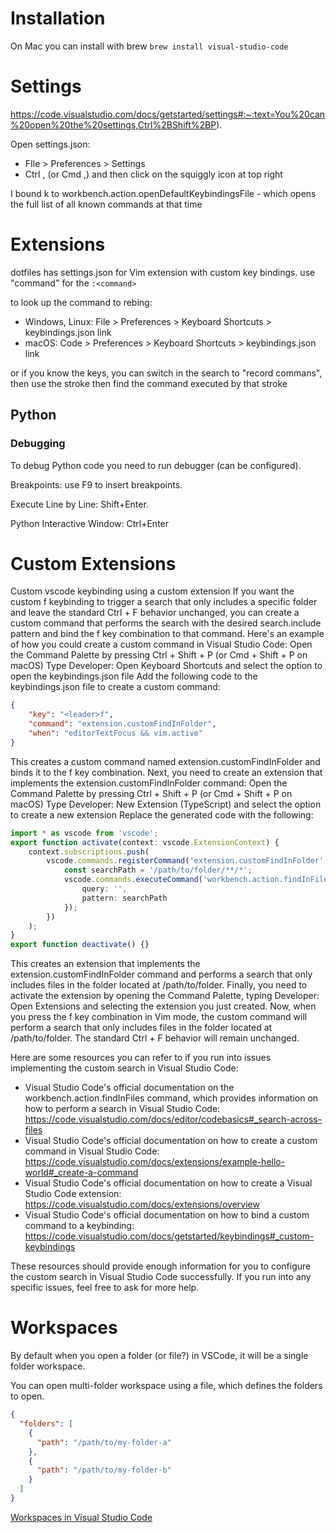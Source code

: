# Installation

On Mac you can install with brew `brew install visual-studio-code`

# Settings

https://code.visualstudio.com/docs/getstarted/settings#:~:text=You%20can%20open%20the%20settings,Ctrl%2BShift%2BP).

Open settings.json:
  * FIle > Preferences > Settings
  * Ctrl , (or Cmd ,) and then click on the squiggly icon at top right

I bound <leader>k to workbench.action.openDefaultKeybindingsFile - which opens the full list of all known commands at that time

# Extensions

dotfiles has settings.json for Vim extension with custom key bindings.
use "command" for the `:<command>`

to look up the command to rebing:
  * Windows, Linux: File > Preferences > Keyboard Shortcuts > keybindings.json link
  * macOS: Code > Preferences > Keyboard Shortcuts > keybindings.json link

or if you know the keys, you can switch in the search to "record commans", then use the stroke then find the command executed by that stroke

## Python

### Debugging

To debug Python code you need to run debugger (can be configured).

Breakpoints: use F9 to insert breakpoints.

Execute Line by Line: Shift+Enter.

Python Interactive Window: Ctrl+Enter

# Custom Extensions

Custom vscode keybinding using a custom extension
If you want the custom <leader>f keybinding to trigger a search that only includes a specific folder and leave the standard Ctrl + F behavior unchanged, you can create a custom command that performs the search with the desired search.include pattern and bind the <leader>f key combination to that command.
Here's an example of how you could create a custom command in Visual Studio Code:
Open the Command Palette by pressing Ctrl + Shift + P (or Cmd + Shift + P on macOS)
Type Developer: Open Keyboard Shortcuts and select the option to open the keybindings.json file
Add the following code to the keybindings.json file to create a custom command:
```json
{
    "key": "<leader>f",
    "command": "extension.customFindInFolder",
    "when": "editorTextFocus && vim.active"
}
```

This creates a custom command named extension.customFindInFolder and binds it to the <leader>f key combination.
Next, you need to create an extension that implements the extension.customFindInFolder command:
Open the Command Palette by pressing Ctrl + Shift + P (or Cmd + Shift + P on macOS)
Type Developer: New Extension (TypeScript) and select the option to create a new extension
Replace the generated code with the following:
```typescript
import * as vscode from 'vscode';
export function activate(context: vscode.ExtensionContext) {
    context.subscriptions.push(
        vscode.commands.registerCommand('extension.customFindInFolder', () => {
            const searchPath = '/path/to/folder/**/*';
            vscode.commands.executeCommand('workbench.action.findInFiles', {
                query: '',
                pattern: searchPath
            });
        })
    );
}
export function deactivate() {}
```
This creates an extension that implements the extension.customFindInFolder command and performs a search that only includes files in the folder located at /path/to/folder.
Finally, you need to activate the extension by opening the Command Palette, typing Developer: Open Extensions and selecting the extension you just created.
Now, when you press the <leader>f key combination in Vim mode, the custom command will perform a search that only includes files in the folder located at /path/to/folder. The standard Ctrl + F behavior will remain unchanged.

Here are some resources you can refer to if you run into issues implementing the custom search in Visual Studio Code:
* Visual Studio Code's official documentation on the workbench.action.findInFiles command, which provides information on how to perform a search in Visual Studio Code: https://code.visualstudio.com/docs/editor/codebasics#_search-across-files
* Visual Studio Code's official documentation on how to create a custom command in Visual Studio Code: https://code.visualstudio.com/docs/extensions/example-hello-world#_create-a-command
* Visual Studio Code's official documentation on how to create a Visual Studio Code extension: https://code.visualstudio.com/docs/extensions/overview
* Visual Studio Code's official documentation on how to bind a custom command to a keybinding: https://code.visualstudio.com/docs/getstarted/keybindings#_custom-keybindings

These resources should provide enough information for you to configure the custom search in Visual Studio Code successfully. If you run into any specific issues, feel free to ask for more help.

# Workspaces

By default when you open a folder (or file?) in VSCode, it will be a single folder workspace.

You can open multi-folder workspace using a file, which defines the folders to open.

```json
{
  "folders": [
    {
      "path": "/path/to/my-folder-a"
    },
    {
      "path": "/path/to/my-folder-b"
    }
  ]
}
```

[Workspaces in Visual Studio Code](https://code.visualstudio.com/docs/editor/workspaces#_multiroot-workspaces)
